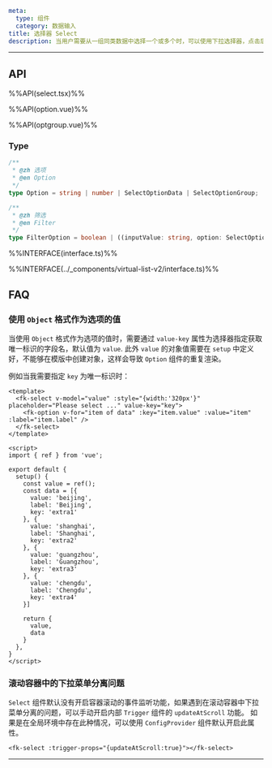 ```yaml
meta:
  type: 组件
  category: 数据输入
title: 选择器 Select
description: 当用户需要从一组同类数据中选择一个或多个时，可以使用下拉选择器，点击后选择对应项。
```

---

<!--@include: ./__demo__/basic.md-->

<!--@include: ./__demo__/clear.md-->

<!--@include: ./__demo__/multiple.md-->

<!--@include: ./__demo__/size.md-->

<!--@include: ./__demo__/loading.md-->

<!--@include: ./__demo__/header.md-->

<!--@include: ./__demo__/footer.md-->

<!--@include: ./__demo__/border.md-->

<!--@include: ./__demo__/create.md-->

<!--@include: ./__demo__/search.md-->

<!--@include: ./__demo__/scroll.md-->

<!--@include: ./__demo__/fallback.md-->

<!--@include: ./__demo__/remote.md-->

<!--@include: ./__demo__/group.md-->

<!--@include: ./__demo__/label.md-->

<!--@include: ./__demo__/linkage.md-->

<!--@include: ./__demo__/field-names.md-->

<!--@include: ./__demo__/virtual-list.md-->

## API

%%API(select.tsx)%%

%%API(option.vue)%%

%%API(optgroup.vue)%%

### Type

```ts
/**
 * @zh 选项
 * @en Option
 */
type Option = string | number | SelectOptionData | SelectOptionGroup;

/**
 * @zh 筛选
 * @en Filter
 */
type FilterOption = boolean | ((inputValue: string, option: SelectOptionData) => boolean);
```

%%INTERFACE(interface.ts)%%

%%INTERFACE(../_components/virtual-list-v2/interface.ts)%%


## FAQ

### 使用 `Object` 格式作为选项的值
当使用 `Object` 格式作为选项的值时，需要通过 `value-key` 属性为选择器指定获取唯一标识的字段名，默认值为 `value`.
此外 `value` 的对象值需要在 `setup` 中定义好，不能够在模版中创建对象，这样会导致 `Option` 组件的重复渲染。

例如当我需要指定 `key` 为唯一标识时：
```vue { "components": true }
<template>
  <fk-select v-model="value" :style="{width:'320px'}" placeholder="Please select ..." value-key="key">
    <fk-option v-for="item of data" :key="item.value" :value="item" :label="item.label" />
  </fk-select>
</template>

<script>
import { ref } from 'vue';

export default {
  setup() {
    const value = ref();
    const data = [{
      value: 'beijing',
      label: 'Beijing',
      key: 'extra1'
    }, {
      value: 'shanghai',
      label: 'Shanghai',
      key: 'extra2'
    }, {
      value: 'guangzhou',
      label: 'Guangzhou',
      key: 'extra3'
    }, {
      value: 'chengdu',
      label: 'Chengdu',
      key: 'extra4'
    }]

    return {
      value,
      data
    }
  },
}
</script>
```

### 滚动容器中的下拉菜单分离问题
`Select` 组件默认没有开启容器滚动的事件监听功能，如果遇到在滚动容器中下拉菜单分离的问题，可以手动开启内部 `Trigger` 组件的 `updateAtScroll` 功能。
如果是在全局环境中存在此种情况，可以使用 `ConfigProvider` 组件默认开启此属性。

```vue { "components": true }
<fk-select :trigger-props="{updateAtScroll:true}"></fk-select>
```

---

